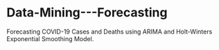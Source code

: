 # Data-Mining---Forecasting
Forecasting COVID-19 Cases and Deaths using ARIMA and Holt-Winters Exponential Smoothing Model.
